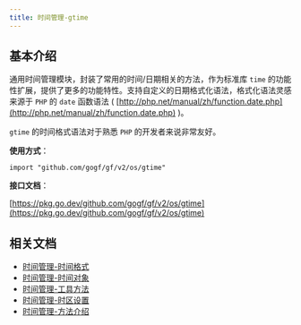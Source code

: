 ```yaml
---
title: 时间管理-gtime
---
```


## 基本介绍

通用时间管理模块，封装了常用的时间/日期相关的方法，作为标准库 `time` 的功能性扩展，提供了更多的功能特性。支持自定义的日期格式化语法，格式化语法灵感来源于 `PHP` 的 `date` 函数语法 ( [http://php.net/manual/zh/function.date.php](http://php.net/manual/zh/function.date.php) )。

`gtime` 的时间格式语法对于熟悉 `PHP` 的开发者来说非常友好。

**使用方式**：

```
import "github.com/gogf/gf/v2/os/gtime"
```

**接口文档**：

[https://pkg.go.dev/github.com/gogf/gf/v2/os/gtime](https://pkg.go.dev/github.com/gogf/gf/v2/os/gtime)

## 相关文档

- [时间管理-时间格式](/docs/组件列表/系统相关/时间管理-gtime/时间管理-时间格式)
- [时间管理-时间对象](/docs/组件列表/系统相关/时间管理-gtime/时间管理-时间对象)
- [时间管理-工具方法](/docs/组件列表/系统相关/时间管理-gtime/时间管理-工具方法)
- [时间管理-时区设置](/docs/组件列表/系统相关/时间管理-gtime/时间管理-时区设置)
- [时间管理-方法介绍](/docs/组件列表/系统相关/时间管理-gtime/时间管理-方法介绍)